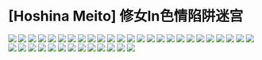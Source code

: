 # [Hoshina Meito] 修女In色情陷阱迷宫
![](../img/3/00000001.jpg)
![](../img/3/00000002.jpg)
![](../img/3/00000003.jpg)
![](../img/3/00000004.jpg)
![](../img/3/00000005.jpg)
![](../img/3/00000006.jpg)
![](../img/3/00000007.jpg)
![](../img/3/00000008.jpg)
![](../img/3/00000009.jpg)
![](../img/3/00000010.jpg)
![](../img/3/00000011.jpg)
![](../img/3/00000012.jpg)
![](../img/3/00000013.jpg)
![](../img/3/00000014.jpg)
![](../img/3/00000015.jpg)
![](../img/3/00000016.jpg)
![](../img/3/00000017.jpg)
![](../img/3/00000018.jpg)
![](../img/3/00000019.jpg)
![](../img/3/00000020.jpg)
![](../img/3/00000021.jpg)
![](../img/3/00000022.jpg)
![](../img/3/00000023.jpg)
![](../img/3/00000024.jpg)
![](../img/3/00000025.jpg)
![](../img/3/00000026.jpg)
![](../img/3/00000027.jpg)
![](../img/3/00000028.jpg)
![](../img/3/00000029.jpg)
![](../img/3/00000030.jpg)
![](../img/3/00000031.jpg)
![](../img/3/00000032.jpg)
![](../img/3/00000033.jpg)
![](../img/3/00000034.jpg)
![](../img/3/00000035.jpg)
![](../img/3/00000036.jpg)
![](../img/3/00000037.jpg)
![](../img/3/00000038.jpg)
